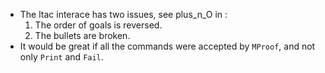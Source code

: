 
 * The ltac interace has two issues, see plus_n_O in [](tests/sf-4.0/Induction.v):
   1. The order of goals is reversed.
   2. The bullets are broken.
 * It would be great if all the commands were accepted by `MProof`,
   and not only `Print` and `Fail`.
